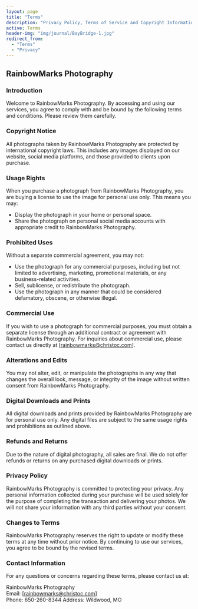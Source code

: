 ```yaml
---
layout: page
title: "Terms"
description: "Privacy Policy, Terms of Service and Copyright Information from RainbowMarks Photography."
active: Terms
header-img: "img/journal/BayBridge-1.jpg"
redirect_from: 
  - "Terms"
  - "Privacy"
---
```

## RainbowMarks Photography

### Introduction
Welcome to RainbowMarks Photography. By accessing and using our services, you agree to comply with and be bound by the following terms and conditions. Please review them carefully.

### Copyright Notice
All photographs taken by RainbowMarks Photography are protected by international copyright laws. This includes any images displayed on our website, social media platforms, and those provided to clients upon purchase.

### Usage Rights
When you purchase a photograph from RainbowMarks Photography, you are buying a license to use the image for personal use only. This means you may:

- Display the photograph in your home or personal space.
- Share the photograph on personal social media accounts with appropriate credit to RainbowMarks Photography.

### Prohibited Uses
Without a separate commercial agreement, you may not:

- Use the photograph for any commercial purposes, including but not limited to advertising, marketing, promotional materials, or any business-related activities.
- Sell, sublicense, or redistribute the photograph.
- Use the photograph in any manner that could be considered defamatory, obscene, or otherwise illegal.

### Commercial Use
If you wish to use a photograph for commercial purposes, you must obtain a separate license through an additional contract or agreement with RainbowMarks Photography. For inquiries about commercial use, please contact us directly at [rainbowmarks@christoc.com].

### Alterations and Edits
You may not alter, edit, or manipulate the photographs in any way that changes the overall look, message, or integrity of the image without written consent from RainbowMarks Photography.

### Digital Downloads and Prints
All digital downloads and prints provided by RainbowMarks Photography are for personal use only. Any digital files are subject to the same usage rights and prohibitions as outlined above.

### Refunds and Returns
Due to the nature of digital photography, all sales are final. We do not offer refunds or returns on any purchased digital downloads or prints.

### Privacy Policy
RainbowMarks Photography is committed to protecting your privacy. Any personal information collected during your purchase will be used solely for the purpose of completing the transaction and delivering your photos. We will not share your information with any third parties without your consent.

### Changes to Terms
RainbowMarks Photography reserves the right to update or modify these terms at any time without prior notice. By continuing to use our services, you agree to be bound by the revised terms.

### Contact Information
For any questions or concerns regarding these terms, please contact us at:

RainbowMarks Photography  
Email: [rainbowmarks@christoc.com]  
Phone: 650-260-8344
Address: Wildwood, MO
